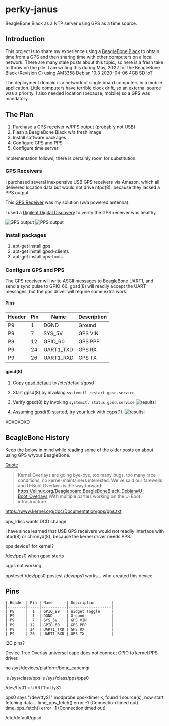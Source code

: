 # perky-janus
BeagleBone Black as a NTP server using GPS as a time source.

## Introduction
This project is to share my experience using a [BeagleBone Black](https://beagleboard.org/black) to obtain time from a GPS and then sharing time with other computers on a local network.  There are many stale posts about this topic, so here is a fresh take to throw on the pile.  I am writing this during May, 2022 for the BeagleBone Black (Revision C) using [AM3358 Debian 10.3 2020-04-06 4GB SD IoT](https://debian.beagleboard.org/images/bone-debian-10.3-iot-armhf-2020-04-06-4gb.img.xz)

The deployment domain is a network of single board computers in a mobile application.  Little computers have terrible clock drift, so an external source was a priority.  I also needed location (because, mobile) so a GPS was mandatory.

## The Plan
1. Purchase a GPS receiver w/PPS output (probably not USB)
1. Flash a BeagleBone Black w/a fresh image
1. Install software packages 
1. Configure GPS and PPS
1. Configure time server

Implementation follows, there is certainly room for substitution.

### GPS Receivers
I purchased several inexpensive USB GPS receivers via Amazon, which all delivered location data but would not drive ntpd(8), because they lacked a PPS output.

This [GPS Receiver](https://www.digikey.com/en/products/detail/adafruit-industries-llc/746/5353613?utm_adgroup=Essen%20Deinki&utm_source=google&utm_medium=cpc&utm_campaign=Shopping_DK%2BSupplier_Other&utm_term=&utm_content=Essen%20Deinki&gclid=Cj0KCQjw1N2TBhCOARIsAGVHQc5wzGDhJDlvyq4N77R9zlWtRVCpPK9Ajwizl2vyqLFRE6OX0z9Cs-8aAtAfEALw_wcB) was my solution (w/a powered antenna).

I used a [Digilent Digital Discovery](https://digilent.com/shop/digital-discovery-portable-usb-logic-analyzer-and-digital-pattern-generator/) to verify the GPS receiver was healthy.

![GPS output](https://github.com/guycole/perky-janus/blob/main/grafix/uart_out.png)
![PPS output](https://github.com/guycole/perky-janus/blob/main/grafix/pps_out.png)

### Install packages
1. apt-get install gps
1. apt-get install gpsd-clients
1. apt-get install pps-tools

### Configure GPS and PPS

The GPS receiver will write ASCII messages to BeagleBone UART1, and send a sync pulse to GPIO_60. gpsd(8) will readily accept the UART messages, but the pps driver will require some extra work.  

#### Pins
| Header | Pin | Name      | Description       |
|--------|-----|-----------|-------------------|
| P9     |  1  | DGND      | Ground            |
| P9     |  7  | SYS_5V    | GPS VIN           |
| P9     | 12  | GPIO_60   | GPS PPP           |
| P9     | 24  | UART1_TXD | GPS RX            |
| P9     | 26  | UART1_RXD | GPS TX            |

#### gpsd(8)
1. Copy [gpsd.default](https://github.com/guycole/perky-janus/blob/main/gpsd.default) to /etc/default/gpsd
1. Start gpsd(8) by invoking ```systemctl restart gpsd.service```
1. Verify gpsd(8) by invoking ```systemctl status gpsd.service```
![resultsl](https://github.com/guycole/perky-janus/blob/main/grafix/systemctl.png)

1. Assuming gpsd(8) started, try your luck with cgps(1).
![resultsl](https://github.com/guycole/perky-janus/blob/main/grafix/cgps.png)

XOXOXOXO

## BeagleBone History
Keep the below in mind while reading some of the older posts on about using GPS w/your BeagleBone.

[Quote](https://elinux.org/Beagleboard:BeagleBoneBlack_Debian#U-Boot_Overlays)
> Kernel Overlays are going bye-bye, too many bugs, too many race conditions, no kernel maintainers interested. We've said our farewells and U-Boot Overlays is the way forward: https://elinux.org/Beagleboard:BeagleBoneBlack_Debian#U-Boot_Overlays With multiple parties working on the U-Boot infrastructure. 


https://www.kernel.org/doc/Documentation/pps/pps.txt

pps_ldisc wants DCD change



I have since learned that USB GPS receivers would not readily interface with ntpd(8) or chronyd(8), because the kernel driver needs PPS.  

pps device?  for kernel?

/dev/pps0 when gpsd starts

cgps not working

ppsteset /dev/pps0
ppstest /dev/pps1 works... who created this device

## Pins
    | Header | Pin | Name      | Description       |
    |--------|-----|-----------|-------------------|
    | P8     |  1  | GPIO_99   | Widget Toggle     |
    | P9     |  1  | DGND      | Ground            |
    | P9     |  7  | SYS_5V    | GPS VIN           |
    | P9     | 12  | GPIO_60   | GPS PPP           |
    | P9     | 24  | UART1_TXD | GPS RX            |
    | P9     | 26  | UART1_RXD | GPS TX            |

I2C pins?

Device Tree Overlay
universal cape does not connect GPIO to kernel PPS driver.

no /sys/devices/platform/bone_capemgr

ls /sys/class/pps
ls /sys/class/pps/pps0

/dev/tty01 = UART1 = ttyS1

pps0 says "/dev/ttyS1"
modprobe pps-ktimer
k, found 1 source(s), now start fetching data...
time_pps_fetch() error -1 (Connection timed out)
time_pps_fetch() error -1 (Connection timed out)

/etc/default/gpsd

